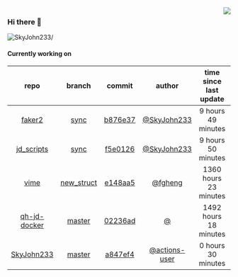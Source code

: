 <img align="right" src="https://github-readme-stats.vercel.app/api?username=SkyJohn233&show_icons=true&hide_title=true&theme=dark" />

### Hi there 👋



<p align="left"> <img src=https://komarev.com/ghpvc/?username=SkyJohn233 alt=SkyJohn233/> </p>


<!--
**yzs981130/yzs981130** is a ✨ _special_ ✨ repository because its `README.md` (this file) appears on your GitHub profile.

Here are some ideas to get you started:

- 🔭 I’m currently working on ...
- 🌱 I’m currently learning ...
- 👯 I’m looking to collaborate on ...
- 🤔 I’m looking for help with ...
- 💬 Ask me about ...
- 📫 How to reach me: ...
- 😄 Pronouns: ...
- ⚡ Fun fact: ...
-->

#### Currently working on


| repo | branch | commit | author | time since last update | language |
|:---:|:---:|:---:|:---:|:---:|:---:|
| [faker2](https://github.com/SkyJohn233/faker2) | [sync](https://github.com/SkyJohn233/faker2/tree/sync) |[b876e37](https://github.com/SkyJohn233/faker2/commit/b876e377a9b7fbf970f5d6f4e773eba0c7ab3f0f) | [@SkyJohn233](https://github.com/SkyJohn233) |9 hours 49 minutes | ![](https://img.shields.io/badge/language-JavaScript-default.svg?style=flat-square)|
| [jd_scripts](https://github.com/SkyJohn233/jd_scripts) | [sync](https://github.com/SkyJohn233/jd_scripts/tree/sync) |[f5e0126](https://github.com/SkyJohn233/jd_scripts/commit/f5e01264922d5c1911cd59ec69cb74d0acaaea7f) | [@SkyJohn233](https://github.com/SkyJohn233) |9 hours 50 minutes | ![](https://img.shields.io/badge/language-JavaScript-default.svg?style=flat-square)|
| [vime](https://github.com/SkyJohn233/vime) | [new_struct](https://github.com/SkyJohn233/vime/tree/new_struct) |[e148aa5](https://github.com/SkyJohn233/vime/commit/e148aa55736968e452b1f9c5b25707b40bc052c4) | [@fgheng](https://github.com/fgheng) |1360 hours 23 minutes | ![](https://img.shields.io/badge/language-Vim script-default.svg?style=flat-square)|
| [qh-jd-docker](https://github.com/SkyJohn233/qh-jd-docker) | [master](https://github.com/SkyJohn233/qh-jd-docker/tree/master) |[02236ad](https://github.com/SkyJohn233/qh-jd-docker/commit/02236ad5ac33f28b955bf23ba78678d9ca76669d) | [@]() |1492 hours 18 minutes | ![](https://img.shields.io/badge/language-JavaScript-default.svg?style=flat-square)|
| [SkyJohn233](https://github.com/SkyJohn233/SkyJohn233) | [master](https://github.com/SkyJohn233/SkyJohn233/tree/master) |[a847ef4](https://github.com/SkyJohn233/SkyJohn233/commit/a847ef45e185879e2dcf1697ff1a0ea5ebf07992) | [@actions-user](https://github.com/actions-user) |0 hours 30 minutes | ![](https://img.shields.io/badge/language-Go-default.svg?style=flat-square)|
